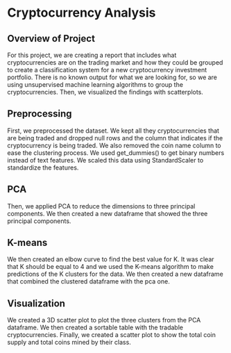 # Cryptocurrency Analysis

## Overview of Project

For this project, we are creating a report that includes what cryptocurrencies are on the trading market and how they could be grouped to create a classification system for a new cryptocurrency investment portfolio. There is no known output for what we are looking for, so we are using unsupervised machine learning algorithms to group the cryptocurrencies. Then, we visualized the findings with scatterplots.

## Preprocessing

First, we preprocessed the dataset. We kept all they cryptocurrencies that are being traded and dropped null rows and the column that indicates if the cryptocurrency is being traded. We also removed the coin name column to ease the clustering process. We used get_dummies() to get binary numbers instead of text features. We scaled this data using StandardScaler to standardize the features. 

## PCA

Then, we applied PCA to reduce the dimensions to three principal components. We then created a new dataframe that showed the three principal components.

## K-means

We then created an elbow curve to find the best value for K. It was clear that K should be equal to 4 and we used the K-means algorithm to make predictions of the K clusters for the data. We then created a new dataframe that combined the clustered dataframe with the pca one. 

## Visualization

We created a 3D scatter plot to plot the three clusters from the PCA dataframe. We then created a sortable table with the tradable cryptocurrencies. Finally, we created a scatter plot to show the total coin supply and total coins mined by their class.
 
